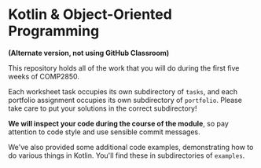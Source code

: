 # Kotlin & Object-Oriented Programming

**(Alternate version, not using GitHub Classroom)**

This repository holds all of the work that you will do during the first
five weeks of COMP2850.

Each worksheet task occupies its own subdirectory of `tasks`, and each
portfolio assignment occupies its own subdirectory of `portfolio`. Please
take care to put your solutions in the correct subdirectory!

**We will inspect your code during the course of the module**, so pay
attention to code style and use sensible commit messages.

We've also provided some additional code examples, demonstrating how to
do various things in Kotlin. You'll find these in subdirectories of
`examples`.
